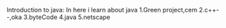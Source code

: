 Introduction to java: In here i learn about
 java
1.Green project,cem
2.c++--,oka
3.byteCode
4.java
5.netscape

